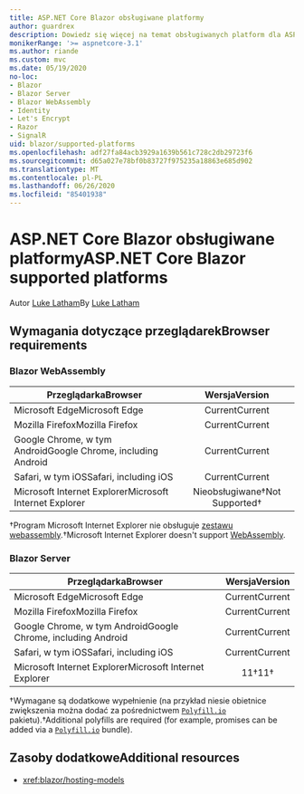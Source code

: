 ```yaml
---
title: ASP.NET Core Blazor obsługiwane platformy
author: guardrex
description: Dowiedz się więcej na temat obsługiwanych platform dla ASP.NET Core Blazor .
monikerRange: '>= aspnetcore-3.1'
ms.author: riande
ms.custom: mvc
ms.date: 05/19/2020
no-loc:
- Blazor
- Blazor Server
- Blazor WebAssembly
- Identity
- Let's Encrypt
- Razor
- SignalR
uid: blazor/supported-platforms
ms.openlocfilehash: adf27fa84acb3929a1639b561c728c2db29723f6
ms.sourcegitcommit: d65a027e78bf0b83727f975235a18863e685d902
ms.translationtype: MT
ms.contentlocale: pl-PL
ms.lasthandoff: 06/26/2020
ms.locfileid: "85401938"
---
```

# <a name="aspnet-core-blazor-supported-platforms"></a><span data-ttu-id="d235e-103">ASP.NET Core Blazor obsługiwane platformy</span><span class="sxs-lookup"><span data-stu-id="d235e-103">ASP.NET Core Blazor supported platforms</span></span>

<span data-ttu-id="d235e-104">Autor [Luke Latham](https://github.com/guardrex)</span><span class="sxs-lookup"><span data-stu-id="d235e-104">By [Luke Latham](https://github.com/guardrex)</span></span>

## <a name="browser-requirements"></a><span data-ttu-id="d235e-105">Wymagania dotyczące przeglądarek</span><span class="sxs-lookup"><span data-stu-id="d235e-105">Browser requirements</span></span>

### Blazor WebAssembly

| <span data-ttu-id="d235e-106">Przeglądarka</span><span class="sxs-lookup"><span data-stu-id="d235e-106">Browser</span></span>                          | <span data-ttu-id="d235e-107">Wersja</span><span class="sxs-lookup"><span data-stu-id="d235e-107">Version</span></span>               |
| -------------------------------- | :-------------------: |
| <span data-ttu-id="d235e-108">Microsoft Edge</span><span class="sxs-lookup"><span data-stu-id="d235e-108">Microsoft Edge</span></span>                   | <span data-ttu-id="d235e-109">Current</span><span class="sxs-lookup"><span data-stu-id="d235e-109">Current</span></span>               |
| <span data-ttu-id="d235e-110">Mozilla Firefox</span><span class="sxs-lookup"><span data-stu-id="d235e-110">Mozilla Firefox</span></span>                  | <span data-ttu-id="d235e-111">Current</span><span class="sxs-lookup"><span data-stu-id="d235e-111">Current</span></span>               |
| <span data-ttu-id="d235e-112">Google Chrome, w tym Android</span><span class="sxs-lookup"><span data-stu-id="d235e-112">Google Chrome, including Android</span></span> | <span data-ttu-id="d235e-113">Current</span><span class="sxs-lookup"><span data-stu-id="d235e-113">Current</span></span>               |
| <span data-ttu-id="d235e-114">Safari, w tym iOS</span><span class="sxs-lookup"><span data-stu-id="d235e-114">Safari, including iOS</span></span>            | <span data-ttu-id="d235e-115">Current</span><span class="sxs-lookup"><span data-stu-id="d235e-115">Current</span></span>               |
| <span data-ttu-id="d235e-116">Microsoft Internet Explorer</span><span class="sxs-lookup"><span data-stu-id="d235e-116">Microsoft Internet Explorer</span></span>      | <span data-ttu-id="d235e-117">Nieobsługiwane&dagger;</span><span class="sxs-lookup"><span data-stu-id="d235e-117">Not Supported&dagger;</span></span> |

<span data-ttu-id="d235e-118">&dagger;Program Microsoft Internet Explorer nie obsługuje [zestawu webassembly](https://webassembly.org).</span><span class="sxs-lookup"><span data-stu-id="d235e-118">&dagger;Microsoft Internet Explorer doesn't support [WebAssembly](https://webassembly.org).</span></span>

### Blazor Server

| <span data-ttu-id="d235e-119">Przeglądarka</span><span class="sxs-lookup"><span data-stu-id="d235e-119">Browser</span></span>                          | <span data-ttu-id="d235e-120">Wersja</span><span class="sxs-lookup"><span data-stu-id="d235e-120">Version</span></span>    |
| -------------------------------- | :--------: |
| <span data-ttu-id="d235e-121">Microsoft Edge</span><span class="sxs-lookup"><span data-stu-id="d235e-121">Microsoft Edge</span></span>                   | <span data-ttu-id="d235e-122">Current</span><span class="sxs-lookup"><span data-stu-id="d235e-122">Current</span></span>    |
| <span data-ttu-id="d235e-123">Mozilla Firefox</span><span class="sxs-lookup"><span data-stu-id="d235e-123">Mozilla Firefox</span></span>                  | <span data-ttu-id="d235e-124">Current</span><span class="sxs-lookup"><span data-stu-id="d235e-124">Current</span></span>    |
| <span data-ttu-id="d235e-125">Google Chrome, w tym Android</span><span class="sxs-lookup"><span data-stu-id="d235e-125">Google Chrome, including Android</span></span> | <span data-ttu-id="d235e-126">Current</span><span class="sxs-lookup"><span data-stu-id="d235e-126">Current</span></span>    |
| <span data-ttu-id="d235e-127">Safari, w tym iOS</span><span class="sxs-lookup"><span data-stu-id="d235e-127">Safari, including iOS</span></span>            | <span data-ttu-id="d235e-128">Current</span><span class="sxs-lookup"><span data-stu-id="d235e-128">Current</span></span>    |
| <span data-ttu-id="d235e-129">Microsoft Internet Explorer</span><span class="sxs-lookup"><span data-stu-id="d235e-129">Microsoft Internet Explorer</span></span>      | <span data-ttu-id="d235e-130">11&dagger;</span><span class="sxs-lookup"><span data-stu-id="d235e-130">11&dagger;</span></span> |

<span data-ttu-id="d235e-131">&dagger;Wymagane są dodatkowe wypełnienie (na przykład niesie obietnice zwiększenia można dodać za pośrednictwem [`Polyfill.io`](https://polyfill.io/v3/) pakietu).</span><span class="sxs-lookup"><span data-stu-id="d235e-131">&dagger;Additional polyfills are required (for example, promises can be added via a [`Polyfill.io`](https://polyfill.io/v3/) bundle).</span></span>

## <a name="additional-resources"></a><span data-ttu-id="d235e-132">Zasoby dodatkowe</span><span class="sxs-lookup"><span data-stu-id="d235e-132">Additional resources</span></span>

* <xref:blazor/hosting-models>
